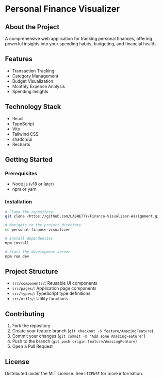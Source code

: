 # Personal Finance Visualizer

## About the Project

A comprehensive web application for tracking personal finances, offering powerful insights into your spending habits, budgeting, and financial health.

## Features

- Transaction Tracking
- Category Management
- Budget Visualization
- Monthly Expense Analysis
- Spending Insights

## Technology Stack

- React
- TypeScript
- Vite
- Tailwind CSS
- shadcn/ui
- Recharts

## Getting Started

### Prerequisites

- Node.js (v18 or later)
- npm or yarn

### Installation

```sh
# Clone the repository
git clone <https://github.com/LASHETTY/Finance-Visualizer-Assignment.git>

# Navigate to the project directory
cd personal-finance-visualizer

# Install dependencies
npm install

# Start the development server
npm run dev
```

## Project Structure

- `src/components/`: Reusable UI components
- `src/pages/`: Application page components
- `src/types/`: TypeScript type definitions
- `src/utils/`: Utility functions

## Contributing

1. Fork the repository
2. Create your feature branch (`git checkout -b feature/AmazingFeature`)
3. Commit your changes (`git commit -m 'Add some AmazingFeature'`)
4. Push to the branch (`git push origin feature/AmazingFeature`)
5. Open a Pull Request

## License

Distributed under the MIT License. See `LICENSE` for more information.

